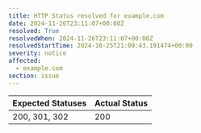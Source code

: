 ```yaml
---
title: HTTP Status resolved for example.com
date: 2024-11-26T23:11:07+00:00Z
resolved: True
resolvedWhen: 2024-11-26T23:11:07+00:00Z
resolvedStartTime: 2024-10-25T21:09:43.191474+00:00
severity: notice
affected:
  - example.com
section: issue
---
```


| Expected Statuses | Actual Status  |
|-------------------|----------------|
| 200, 301, 302 | 200 |
